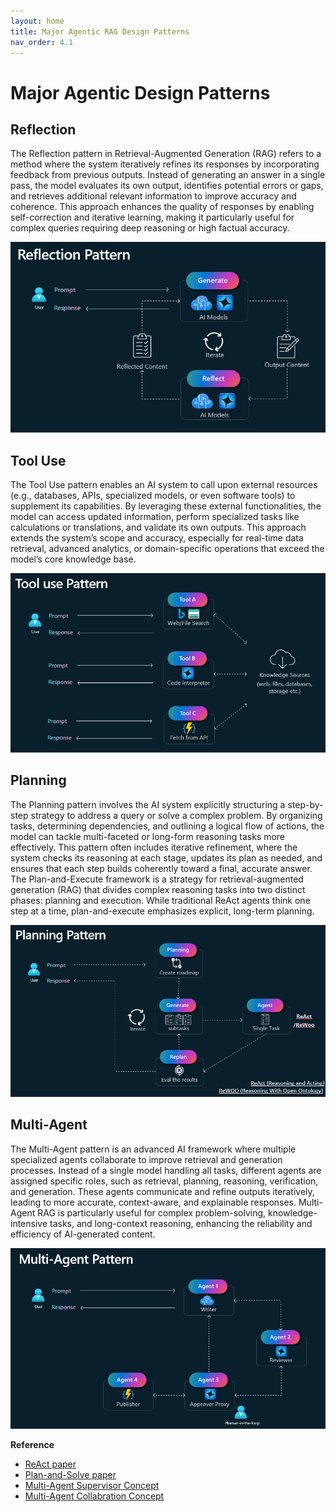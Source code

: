 ```yaml
---
layout: home
title: Major Agentic RAG Design Patterns 
nav_order: 4.1
---
```


# Major Agentic Design Patterns

## Reflection
The Reflection pattern in Retrieval-Augmented Generation (RAG) refers to a method where the system iteratively refines its responses by incorporating feedback from previous outputs. Instead of generating an answer in a single pass, the model evaluates its own output, identifies potential errors or gaps, and retrieves additional relevant information to improve accuracy and coherence. This approach enhances the quality of responses by enabling self-correction and iterative learning, making it particularly useful for complex queries requiring deep reasoning or high factual accuracy.

![Reflection](./images/reflection.png)

## Tool Use
The Tool Use pattern enables an AI system to call upon external resources (e.g., databases, APIs, specialized models, or even software tools) to supplement its capabilities. By leveraging these external functionalities, the model can access updated information, perform specialized tasks like calculations or translations, and validate its own outputs. This approach extends the system’s scope and accuracy, especially for real-time data retrieval, advanced analytics, or domain-specific operations that exceed the model’s core knowledge base.

![Tool use](./images/tooluse.png)

## Planning
The Planning pattern involves the AI system explicitly structuring a step-by-step strategy to address a query or solve a complex problem. By organizing tasks, determining dependencies, and outlining a logical flow of actions, the model can tackle multi-faceted or long-form reasoning tasks more effectively. This pattern often includes iterative refinement, where the system checks its reasoning at each stage, updates its plan as needed, and ensures that each step builds coherently toward a final, accurate answer. The Plan-and-Execute framework is a strategy for retrieval-augmented generation (RAG) that divides complex reasoning tasks into two distinct phases: planning and execution. While traditional ReAct agents think one step at a time, plan-and-execute emphasizes explicit, long-term planning.

![Planning](./images/planning.png)

## Multi-Agent
The Multi-Agent pattern is an advanced AI framework where multiple specialized agents collaborate to improve retrieval and generation processes. Instead of a single model handling all tasks, different agents are assigned specific roles, such as retrieval, planning, reasoning, verification, and generation. These agents communicate and refine outputs iteratively, leading to more accurate, context-aware, and explainable responses. Multi-Agent RAG is particularly useful for complex problem-solving, knowledge-intensive tasks, and long-context reasoning, enhancing the reliability and efficiency of AI-generated content.

![Multi-Agent](./images/multiagent.png)


**Reference**
- [ReAct paper](https://arxiv.org/abs/2210.03629)
- [Plan-and-Solve paper](https://arxiv.org/abs/2305.04091)
- [Multi-Agent Supervisor Concept](https://langchain-ai.github.io/langgraph/concepts/multi_agent/#supervisor)  
- [Multi-Agent Collabration Concept](https://langchain-ai.github.io/langgraph/concepts/multi_agent/#network) 